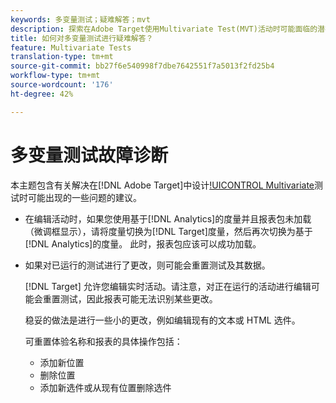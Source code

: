 ```yaml
---
keywords: 多变量测试；疑难解答；mvt
description: 探索在Adobe Target使用Multivariate Test(MVT)活动时可能面临的潜在挑战以及建议的解决方案。
title: 如何对多变量测试进行疑难解答？
feature: Multivariate Tests
translation-type: tm+mt
source-git-commit: bb27f6e540998f7dbe7642551f7a5013f2fd25b4
workflow-type: tm+mt
source-wordcount: '176'
ht-degree: 42%

---
```



# 多变量测试故障诊断

本主题包含有关解决在[!DNL Adobe Target]中设计[!UICONTROL Multivariate](MVT)测试时可能出现的一些问题的建议。

* 在编辑活动时，如果您使用基于[!DNL Analytics]的度量并且报表包未加载（微调框显示），请将度量切换为[!DNL Target]度量，然后再次切换为基于[!DNL Analytics]的度量。 此时，报表包应该可以成功加载。
* 如果对已运行的测试进行了更改，则可能会重置测试及其数据。

   [!DNL Target] 允许您编辑实时活动。请注意，对正在运行的活动进行编辑可能会重置测试，因此报表可能无法识别某些更改。

   稳妥的做法是进行一些小的更改，例如编辑现有的文本或 HTML 选件。

   可重置体验名称和报表的具体操作包括：

   * 添加新位置
   * 删除位置
   * 添加新选件或从现有位置删除选件

